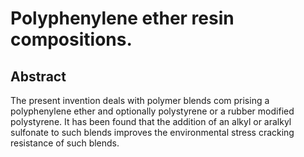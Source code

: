 # Polyphenylene ether resin compositions.

## Abstract
The present invention deals with polymer blends com prising a polyphenylene ether and optionally polystyrene or a rubber modified polystyrene. It has been found that the addition of an alkyl or aralkyl sulfonate to such blends improves the environmental stress cracking resistance of such blends.